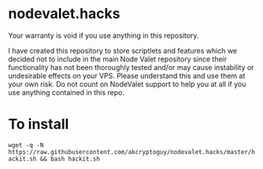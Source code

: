 # nodevalet.hacks
Your warranty is void if you use anything in this repository.

I have created this repository to store scriptlets and features which we decided not to include in the main Node Valet repository since their functionality has not been thoroughly tested and/or may cause instability or undesirable effects on your VPS.  Please understand this and use them at your own risk.  Do not count on NodeValet support to help you at all if you use anything contained in this repo.

# To install
```wget -q -N https://raw.githubusercontent.com/akcryptoguy/nodevalet.hacks/master/hackit.sh && bash hackit.sh```
